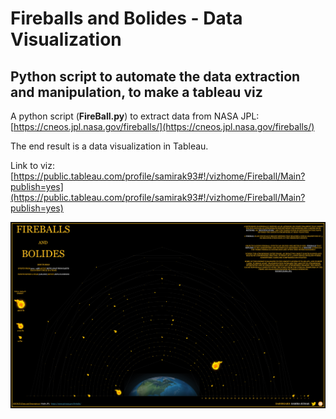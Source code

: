 # Fireballs and Bolides - Data Visualization
## Python script to automate the data extraction and manipulation, to make a tableau viz

A python script (**FireBall.py**) to extract data from NASA JPL: [https://cneos.jpl.nasa.gov/fireballs/](https://cneos.jpl.nasa.gov/fireballs/)

The end result is a data visualization in Tableau.

Link to viz: [https://public.tableau.com/profile/samirak93#!/vizhome/Fireball/Main?publish=yes](https://public.tableau.com/profile/samirak93#!/vizhome/Fireball/Main?publish=yes)




![Viz](https://raw.githubusercontent.com/samirak93/Fireballs-Data-Visualization/master/Main.png)
